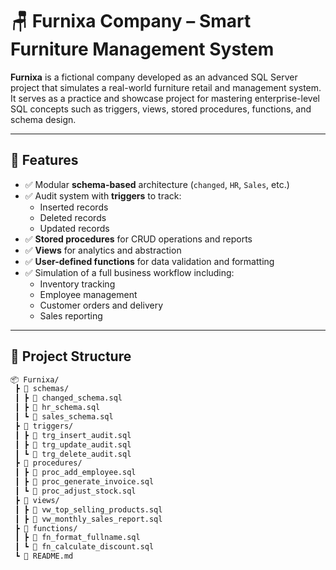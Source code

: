 # 🪑 Furnixa Company – Smart Furniture Management System

**Furnixa** is a fictional company developed as an advanced SQL Server project that simulates a real-world furniture retail and management system. It serves as a practice and showcase project for mastering enterprise-level SQL concepts such as triggers, views, stored procedures, functions, and schema design.

---

## 🚀 Features

- ✅ Modular **schema-based** architecture (`changed`, `HR`, `Sales`, etc.)
- ✅ Audit system with **triggers** to track:
  - Inserted records
  - Deleted records
  - Updated records
- ✅ **Stored procedures** for CRUD operations and reports
- ✅ **Views** for analytics and abstraction
- ✅ **User-defined functions** for data validation and formatting
- ✅ Simulation of a full business workflow including:
  - Inventory tracking
  - Employee management
  - Customer orders and delivery
  - Sales reporting

---

## 🧱 Project Structure

```bash
📦 Furnixa/
 ┣ 📁 schemas/
 ┃ ┣ 📄 changed_schema.sql
 ┃ ┣ 📄 hr_schema.sql
 ┃ ┗ 📄 sales_schema.sql
 ┣ 📁 triggers/
 ┃ ┣ 📄 trg_insert_audit.sql
 ┃ ┣ 📄 trg_update_audit.sql
 ┃ ┗ 📄 trg_delete_audit.sql
 ┣ 📁 procedures/
 ┃ ┣ 📄 proc_add_employee.sql
 ┃ ┣ 📄 proc_generate_invoice.sql
 ┃ ┗ 📄 proc_adjust_stock.sql
 ┣ 📁 views/
 ┃ ┣ 📄 vw_top_selling_products.sql
 ┃ ┣ 📄 vw_monthly_sales_report.sql
 ┣ 📁 functions/
 ┃ ┣ 📄 fn_format_fullname.sql
 ┃ ┗ 📄 fn_calculate_discount.sql
 ┗ 📄 README.md

